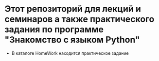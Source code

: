 # Этот репозиторий для лекций и семинаров а также  практического задания по программе "Знакомство с языком Python"

* В каталоге HomeWork находится практическое задание